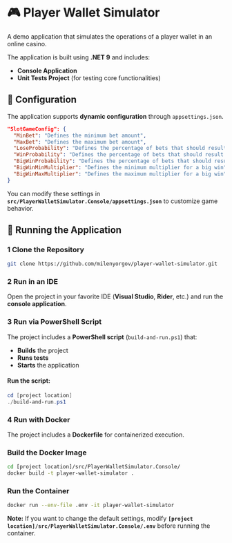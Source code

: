 # 🎮 Player Wallet Simulator

A demo application that simulates the operations of a player wallet in an online casino.   

The application is built using **.NET 9** and includes:
- **Console Application**  
- **Unit Tests Project** (for testing core functionalities)  

## 🔧 Configuration

The application supports **dynamic configuration** through `appsettings.json`.  
```json
"SlotGameConfig": {
  "MinBet": "Defines the minimum bet amount",
  "MaxBet": "Defines the maximum bet amount",
  "LoseProbability": "Defines the percentage of bets that should result in a loss",
  "WinProbability": "Defines the percentage of bets that should result in a regular win",
  "BigWinProbability": "Defines the percentage of bets that should result in a big win",
  "BigWinMinMultiplier": "Defines the minimum multiplier for a big win",
  "BigWinMaxMultiplier": "Defines the maximum multiplier for a big win"
}
```

You can modify these settings in **`src/PlayerWalletSimulator.Console/appsettings.json`** to customize game behavior.

## 🚀 Running the Application

### 1️ Clone the Repository
```sh
git clone https://github.com/milenyorgov/player-wallet-simulator.git
```

### 2️ Run in an IDE  
Open the project in your favorite IDE (**Visual Studio**, **Rider**, etc.) and run the **console application**.


### 3️ Run via PowerShell Script  
The project includes a **PowerShell script** (`build-and-run.ps1`) that:
- **Builds** the project
- **Runs tests**
- **Starts** the application

#### **Run the script:**
```powershell
cd [project location]
./build-and-run.ps1
```

### 4 Run with Docker 

The project includes a **Dockerfile** for containerized execution.


### Build the Docker Image
```sh
cd [project location]/src/PlayerWalletSimulator.Console/
docker build -t player-wallet-simulator .
```

### Run the Container
```sh
docker run --env-file .env -it player-wallet-simulator
```
**Note:** If you want to change the default settings, modify **`[project location]/src/PlayerWalletSimulator.Console/.env`** before running the container.
